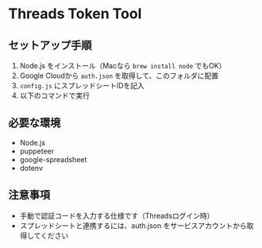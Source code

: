 # Threads Token Tool

## セットアップ手順

1. Node.js をインストール（Macなら `brew install node` でもOK）
2. Google Cloudから `auth.json` を取得して、このフォルダに配置
3. `config.js` にスプレッドシートIDを記入
4. 以下のコマンドで実行
## 必要な環境

- Node.js
- puppeteer
- google-spreadsheet
- dotenv

## 注意事項

- 手動で認証コードを入力する仕様です（Threadsログイン時）
- スプレッドシートと連携するには、auth.json をサービスアカウントから取得してください